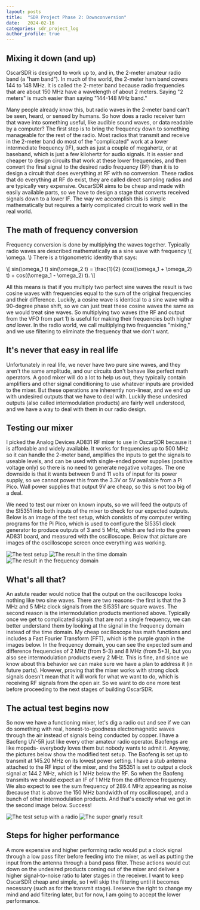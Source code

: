 ```yaml
---
layout: posts
title:  "SDR Project Phase 2: Downconversion"
date:   2024-02-16
categories: sdr_project_log
author_profile: true
---
```


<script type="text/javascript" id="MathJax-script" async
  src="https://cdn.jsdelivr.net/npm/mathjax@3/es5/tex-mml-chtml.js">
</script>

## Mixing it down (and up)
OscarSDR is designed to work up to, and in, the 2-meter amateur radio band (a "ham band").  In much of the world, the 2-meter ham band covers 144 to 148 MHz.  It is called the 2-meter band because radio frequencies that are about 150 MHz have a wavelength of about 2 meters.  Saying "2 meters" is much easier than saying "144-148 MHz band."  

Many people already know this, but radio waves in the 2-meter band can't be seen, heard, or sensed by humans.  So how does a radio receiver turn that wave into something useful, like audible sound waves, or data readable by a computer?  The first step is to bring the frequency down to something manageable for the rest of the radio.  Most radios that transmit and receive in the 2-meter band do most of the "complicated" work at a lower intermediate frequency (IF), such as just a couple of megahertz, or at baseband, which is just a few kilohertz for audio signals.  It is easier and cheaper to design circuits that work at these lower frequencies, and then convert the final signal to the desired radio frequency (RF) than it is to design a circuit that does everything at RF with no conversion.  These radios that do everything at RF do exist, they are called direct sampling radios and are typically very expensive.  OscarSDR aims to be cheap and made with easily available parts, so we have to design a stage that converts received signals down to a lower IF.  The way we accomplish this is simple mathematically but requires a fairly complicated circuit to work well in the real world.

## The math of frequency conversion
Frequency conversion is done by multiplying the waves together.  Typically radio waves are described mathematically as a sine wave with frequency \\( \omega. \\)  There is a trigonometric identity that says:

\\[ sin(\omega_1 t) sin(\omega_2 t) = \frac{1}{2} (cos((\omega_1 + \omega_2) t) + cos((\omega_1 - \omega_2) t). \\]

All this means is that if you multiply two perfect sine waves the result is two cosine waves with frequencies equal to the sum of the original frequencies and their difference.  Luckily, a cosine wave is identical to a sine wave with a 90-degree phase shift, so we can just treat these cosine waves the same as we would treat sine waves.  So multiplying two waves (the RF and output from the VFO from part 1) is useful for making their frequencies both higher *and* lower.  In the radio world, we call multiplying two frequencies "mixing," and we use filtering to eliminate the frequency that we don't want.

## It's never that easy in real life
Unfortunately in real life, we never have two pure sine waves, and they aren't the same amplitude, and our circuits don't behave like perfect math operators.  A good mixer will do a lot to help us out, they typically contain amplifiers and other signal conditioning to use whatever inputs are provided to the mixer.  But these operations are inherently non-linear, and we end up with undesired outputs that we have to deal with.  Luckily these undesired outputs (also called intermodulation products) are fairly well understood, and we have a way to deal with them in our radio design.

## Testing our mixer
I picked the Analog Devices AD831 RF mixer to use in OscarSDR because it is affordable and widely available.  It works for frequencies up to 500 MHz so it can handle the 2-meter band, amplifies the inputs to get the signals to useable levels, and can be used with single-ended power supplies (positive voltage only) so there is no need to generate negative voltages.  The one downside is that it wants between 9 and 11 volts of input for its power supply, so we cannot power this from the 3.3V or 5V available from a Pi Pico.  Wall power supplies that output 9V are cheap, so this is not too big of a deal.  

We need to test our mixer on known inputs, so we will feed the outputs of the SI5351 into both inputs of the mixer to check for our expected outputs.  Below is an image of the test setup, which consists of my computer writing programs for the Pi Pico, which is used to configure the SI5351 clock generator to produce outputs of 3 and 5 MHz, which are fed into the green AD831 board, and measured with the oscilloscope.  Below that picture are images of the oscilloscope screen once everything was working.

![The test setup](/assets/images/phase2/scope.jpg)
![The result in the time domain](/assets/images/phase2/results1.bmp)
![The result in the frequency domain](/assets/images/phase2/results2.bmp)

## What's all that?
An astute reader would notice that the output on the oscilloscope looks nothing like two sine waves.  There are two reasons- the first is that the 3 MHz and 5 MHz clock signals from the SI5351 are square waves.  The second reason is the intermodulation products mentioned above.  Typically once we get to complicated signals that are not a single frequency, we can better understand them by looking at the signal in the frequency domain instead of the time domain.  My cheap oscilloscope has math functions and includes a Fast Fourier Transform (FFT), which is the purple graph in the images below.  In the frequency domain, you can see the expected sum and difference frequencies of 2 MHz (from 5-3) and 8 MHz (from 5+3), but you also see intermodulation products every 2 MHz.  This is fine, and since we know about this behavior we can make sure we have a plan to address it (in future parts).  However, proving that the mixer works with strong clock signals doesn't mean that it will work for what we want to do, which is receiving RF signals from the open air.  So we want to do one more test before proceeding to the next stages of building OscarSDR.

## The actual test begins now
So now we have a functioning mixer, let's dig a radio out and see if we can do something with real, honest-to-goodness electromagnetic waves through the air instead of signals being conducted by copper.  I have a Baofeng UV-5R just like every other amateur radio operator.  Baofengs are like mopeds- everybody loves them but nobody wants to admit it.  Anyway, the pictures below show the modified test setup.  The Baofeng is set up to transmit at 145.20 MHz on its lowest power setting.  I have a stub antenna attached to the RF input of the mixer, and the SI5351 is set to output a clock signal at 144.2 MHz, which is 1 MHz below the RF.  So when the Baofeng transmits we should expect an IF of 1 MHz from the difference frequency.  We also expect to see the sum frequency of 289.4 MHz appearing as noise (because that is above the 150 MHz bandwidth of my oscilloscope), and a bunch of other intermodulation products.  And that's exactly what we got in the second image below.  Success!

![The test setup with a radio](/assets/images/phase2/scope_w_radio.jpg)
![The super gnarly result](/assets/images/phase2/results3.bmp)

## Steps for higher performance
A more expensive and higher performing radio would put a clock signal through a low pass filter before feeding into the mixer, as well as putting the input from the antenna through a band pass filter.  These actions would cut down on the undesired products coming out of the mixer and deliver a higher signal-to-noise ratio to later stages in the receiver.  I want to keep OscarSDR cheap and simple, so I will skip the filtering until it becomes necessary (such as for the transmit stage).  I reserve the right to change my mind and add filtering later, but for now, I am going to accept the lower performance.